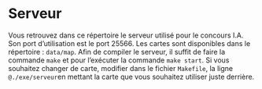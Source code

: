 # Serveur  
Vous retrouvez dans ce répertoire le serveur utilisé pour le concours I.A. Son port d’utilisation est le port 25566. Les cartes sont disponibles dans le répertoire : `data/map`. Afin de compiler le serveur, il suffit de faire la commande `make` et pour l’exécuter la commande `make start`. Si vous souhaitez changer de carte, modifier dans le fichier `Makefile`, la ligne `@./exe/serveur`en mettant la carte que vous souhaitez utiliser juste derrière.
